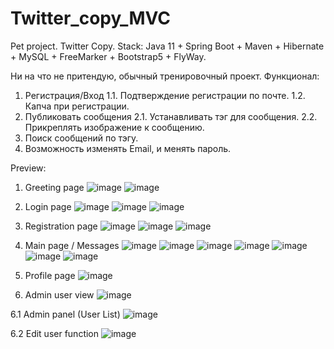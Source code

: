 # Twitter_copy_MVC
Pet project. Twitter Copy. 
Stack: Java 11 + Spring Boot + Maven + Hibernate + MySQL + FreeMarker + Bootstrap5 + FlyWay.

Ни на что не притендую, обычный тренировочный проект. 
Функционал:
  1. Регистрация/Вход
    1.1. Подтверждение регистрации по почте.
    1.2. Капча при регистрации.
  2. Публиковать сообщения
    2.1. Устанавливать тэг для сообщения.
    2.2. Прикреплять изображение к сообщению.
  3. Поиск сообщений по тэгу.
  4. Возможность изменять Email, и менять пароль.
 

Preview:

1. Greeting page
![image](https://user-images.githubusercontent.com/46792640/210051670-31b6b2a0-c54b-4abc-a1b0-5954aa89c0dd.png)
![image](https://user-images.githubusercontent.com/46792640/210053152-955c83ed-b0b4-482e-9cc8-514311f912bc.png)

2. Login page
![image](https://user-images.githubusercontent.com/46792640/210051837-c6810c38-5d83-4688-866f-ce006cb1f582.png)
![image](https://user-images.githubusercontent.com/46792640/210052203-c717d7f1-d32d-4164-88d1-70a43b1766a2.png)
![image](https://user-images.githubusercontent.com/46792640/210053190-686d1d24-61e3-4221-b079-f2a3d97875e7.png)
  
3. Registration page
![image](https://user-images.githubusercontent.com/46792640/210051895-5f8b4bb6-2395-4907-a99d-246b48a3e990.png)
![image](https://user-images.githubusercontent.com/46792640/210051962-5328433a-2006-4cd0-86ec-e1e560b59945.png)
![image](https://user-images.githubusercontent.com/46792640/210053210-983f6e86-7026-4ca9-8308-be5d5b6a4958.png)

4. Main page / Messages
![image](https://user-images.githubusercontent.com/46792640/210053522-70cafc37-366d-4bba-a4d4-cffac1315598.png)
![image](https://user-images.githubusercontent.com/46792640/210053538-d36bd9b7-3602-4de2-a717-230f6613a8b1.png)
![image](https://user-images.githubusercontent.com/46792640/210053618-2d91f0b5-6074-48fb-b172-eede5efcff7c.png)
![image](https://user-images.githubusercontent.com/46792640/210053638-2f388f80-62e5-49f7-af0c-a76e38b1f9a7.png)
![image](https://user-images.githubusercontent.com/46792640/210053821-d6fb593e-a91e-4cf2-9b74-3869d7c94331.png)
![image](https://user-images.githubusercontent.com/46792640/210053838-2d24a725-a585-41c4-8d4c-132fd3660da9.png)
![image](https://user-images.githubusercontent.com/46792640/210053853-ec319531-a6e8-4ef0-a45d-1c6c89ee6c12.png)

5. Profile page
![image](https://user-images.githubusercontent.com/46792640/210053900-2a2d77ff-0406-407b-8802-f7f7faa5a878.png)

6. Admin user view
![image](https://user-images.githubusercontent.com/46792640/210054028-2f6f1b2f-bda5-4b92-a29f-1512d2630931.png)

6.1 Admin panel (User List)
![image](https://user-images.githubusercontent.com/46792640/210054233-89fd8b85-0ad8-48e3-9118-dad3bb28fb75.png)

6.2 Edit user function
![image](https://user-images.githubusercontent.com/46792640/210054289-3a21fa3f-3820-40e4-acc5-1ddff03bc110.png)




